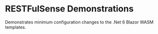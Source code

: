 # RESTFulSense Demonstrations

Demonstrates minimum configuration changes to the .Net 6 Blazor WASM templates.
